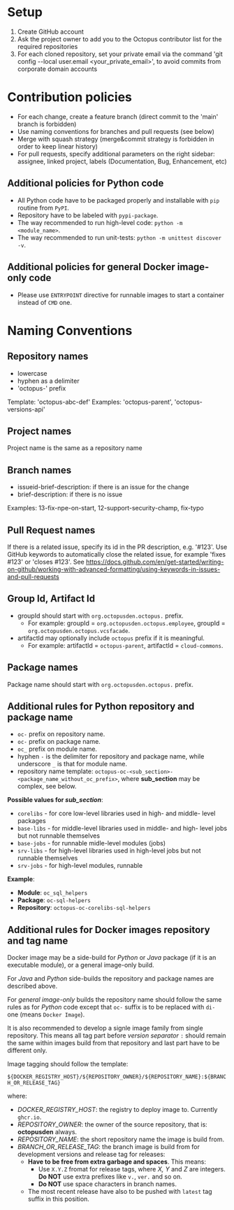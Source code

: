 # Setup

1. Create GitHub account
2. Ask the project owner to add you to the Octopus contributor list for the required repositories
3. For each cloned repository, set your private email via the command 'git config --local user.email <your_private_email>', to avoid commits from corporate domain accounts

# Contribution policies

- For each change, create a feature branch (direct commit to the 'main' branch is forbidden)
- Use naming conventions for branches and pull requests (see below)
- Merge with squash strategy (merge&commit strategy is forbidden in order to keep linear history)
- For pull requests, specify additional parameters on the right sidebar: assignee, linked project, labels (Documentation, Bug, Enhancement, etc)

## Additional policies for Python code

- All Python code have to be packaged properly and installable with `pip` routine from `PyPI`. 
- Repository have to be labeled with `pypi-package`.
- The way recommended to run high-level code: `python -m <module_name>`.
- The way recommended to run unit-tests: `python -m unittest discover -v`.

## Additional policies for general Docker image-only code

- Please use `ENTRYPOINT` directive for runnable images to start a container instead of `CMD` one.

# Naming Conventions

## Repository names

- lowercase
- hyphen as a delimiter
- 'octopus-' prefix

Template: 'octopus-abc-def'
Examples: 'octopus-parent', 'octopus-versions-api'

## Project names

Project name is the same as a repository name

## Branch names

- issueid-brief-description: if there is an issue for the change
- brief-description: if there is no issue 

Examples: 13-fix-npe-on-start, 12-support-security-champ, fix-typo

## Pull Request names

If there is a related issue, specify its id in the PR description, e.g. '#123'. 
Use GitHub keywords to automatically close the related issue, for example 'fixes #123' or 'closes #123'. See https://docs.github.com/en/get-started/writing-on-github/working-with-advanced-formatting/using-keywords-in-issues-and-pull-requests

## Group Id, Artifact Id

- groupId should start with `org.octopusden.octopus.` prefix.
  - For example: groupId = `org.octopusden.octopus.employee`, groupId = `org.octopusden.octopus.vcsfacade`.
- artifactId may optionally include `octopus` prefix if it is meaningful.
  - For example: artifactId = `octopus-parent`, artifactId = `cloud-commons`.

## Package names

Package name should start with `org.octopusden.octopus.` prefix.

## Additional rules for Python repository and package name

- `oc-` prefix on repository name.
- `oc-` prefix on package name.
- `oc_` prefix on module name.
- hyphen `-` is the delimiter for repository and package name, while underscore `_` is that for module name.
- repository name template: `octopus-oc-<sub_section>-<package_name_without_oc_prefix>`, where **sub_section** may be complex, see below.

**Possible values for *sub_section***:
- `corelibs` - for core low-level libraries used in high- and middle- level packages
- `base-libs` - for middle-level libraries used in middle- and high- level jobs but not runnable themselves
- `base-jobs` - for runnable midle-level modules (jobs)
- `srv-libs` - for high-level libraries used in high-level jobs but not runnable themselves
- `srv-jobs` - for high-level modules, runnable

**Example**:
- **Module**: `oc_sql_helpers`
- **Package**: `oc-sql-helpers`
- **Repository**: `octopus-oc-corelibs-sql-helpers`

## Additional rules for Docker images repository and tag name

Docker image may be a side-build for *Python* or *Java* package (if it is an executable module), or a general image-only build.

For *Java* and *Python* side-builds the repository and package names are described above.

For *general image-only* builds the repository name should follow the same rules as for *Python* code except that `oc-` suffix is to be replaced with `di-` one (means `Docker Image`).

It is also recommended to develop a signle image family from single repository. This means all tag part before *version separator* `:` should remain the same within images build from that repository and last part have to be different only.

Image tagging should follow the template:

`${DOCKER_REGISTRY_HOST}/${REPOSITORY_OWNER}/${REPOSITORY_NAME}:${BRANCH_OR_RELEASE_TAG}`

where:
- *DOCKER_REGISTRY_HOST*: the registry to deploy image to. Currently `ghcr.io`.
- *REPOSITORY_OWNER*: the owner of the source repository, that is: **octopusden** always.
- *REPOSITORY_NAME*: the short repository name the image is build from.
- *BRANCH_OR_RELEASE_TAG*: the branch image is build from for development versions and release tag for releases:
    - **Have to be free from extra garbage and spaces**. This means:
        - Use `X.Y.Z` fromat for release tags, where *X, Y* and *Z* are integers. **Do NOT** use extra prefixes like `v.`, `ver.` and so on.
        - **Do NOT** use space characters in branch names.
    - The most recent release have also to be pushed with `latest` tag suffix in this position.

